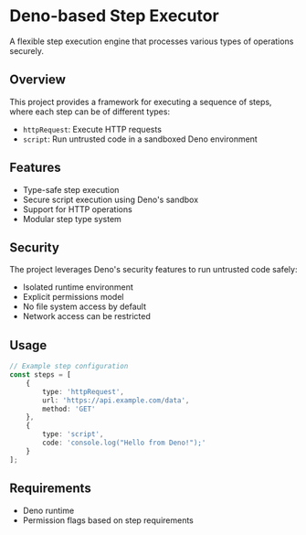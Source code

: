 # Deno-based Step Executor

A flexible step execution engine that processes various types of operations securely.

## Overview

This project provides a framework for executing a sequence of steps, where each step can be of different types:
- `httpRequest`: Execute HTTP requests
- `script`: Run untrusted code in a sandboxed Deno environment

## Features

- Type-safe step execution
- Secure script execution using Deno's sandbox
- Support for HTTP operations
- Modular step type system

## Security

The project leverages Deno's security features to run untrusted code safely:
- Isolated runtime environment
- Explicit permissions model
- No file system access by default
- Network access can be restricted

## Usage

```typescript
// Example step configuration
const steps = [
    {
        type: 'httpRequest',
        url: 'https://api.example.com/data',
        method: 'GET'
    },
    {
        type: 'script',
        code: 'console.log("Hello from Deno!");'
    }
];
```

## Requirements

- Deno runtime
- Permission flags based on step requirements
